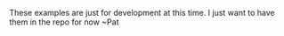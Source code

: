 These examples are just for development at this time. I just want to have them 
in the repo for now ~Pat
